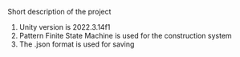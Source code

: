 Short description of the project
1. Unity version is 2022.3.14f1
2. Pattern Finite State Machine is used for the construction system
3. The .json format is used for saving
